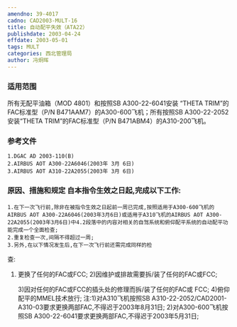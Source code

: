 ```yaml
---
amendno: 39-4017
cadno: CAD2003-MULT-16
title: 自动配平失效（ATA22）
publishdate: 2003-04-24
effdate: 2003-05-01
tags: MULT
categories: 西北管理局
author: 冯炯晖
---
```


### 适用范围 
所有无配平油箱（MOD 4801）和按照SB A300-22-6041安装 “THETA TRIM”的FAC标准型（P/N B471AAM7）的A300-600飞机；所有按照SB A300-22-2052安装“THETA TRIM”的FAC标准型（P/N B471ABM4）的A310-200飞机。

### 参考文件
    1.DGAC AD 2003-110(B) 
    2.AIRBUS AOT A300-22A6046(2003年 3月 6日) 
    3.AIRBUS AOT A310-22A2055(2003年 3月 6日) 


### 原因、措施和规定 自本指令生效之日起,完成以下工作: 
    1.在下一次飞行前,除非在被指令生效之日起前一周已完成,按照适用于A300-600飞机的AIRBUS AOT A300-22A6046(2003年3月6日)或适用于A310飞机的AIRBUS AOT A300-22A2055(2003年3月6日)中4.2段落中的内容对相关的自驾系统和俯仰配平系统的自动配平功能完成一个全面检查; 
    2.重复检查一次,间隔不得超过一周; 
    3.另外,在以下情况发生后,在下一次飞行前还需完成同样的检

       
查: 
1) 更换了任何的FAC或FCC; 
    2)因维护或排故需要拆/装了任何的FAC或FCC; 

    3)因对任何的FAC或FCC的插头处的修理而拆/装了任何的FAC或 FCC; 
    4)俯仰配平的MMEL技术放行; 注:1)对A310飞机按照SB A310-22-2052/CAD2001-A310-03要求更换两部FAC,不得迟于2003年8月31日; 
   2)对A300-600飞机按照SB A300-22-6041要求更换两部FAC,不得迟于2003年5月31日;

